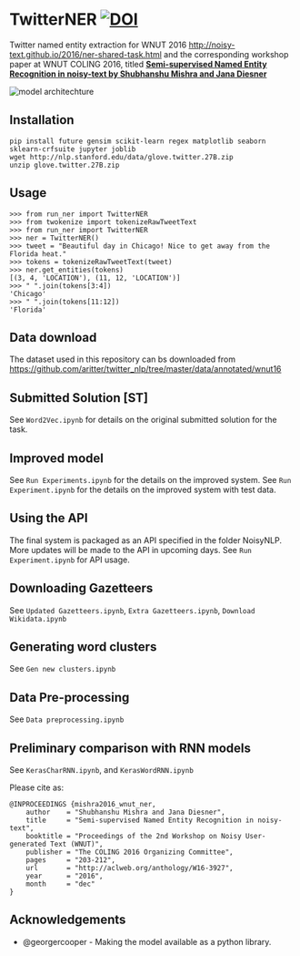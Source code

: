 # TwitterNER [![DOI](https://zenodo.org/badge/68426556.svg)](https://zenodo.org/badge/latestdoi/68426556) 
Twitter named entity extraction for WNUT 2016 http://noisy-text.github.io/2016/ner-shared-task.html and the corresponding workshop paper at WNUT COLING 2016, titled **[Semi-supervised Named Entity Recognition in noisy-text by Shubhanshu Mishra and Jana Diesner](http://aclanthology.info/papers/semi-supervised-named-entity-recognition-in-noisy-text)**

![model architechture](COLING2016-WNUT-Model-Architechture.png "Model Architechture")

## Installation

```
pip install future gensim scikit-learn regex matplotlib seaborn sklearn-crfsuite jupyter joblib
wget http://nlp.stanford.edu/data/glove.twitter.27B.zip
unzip glove.twitter.27B.zip
```

## Usage

```
>>> from run_ner import TwitterNER
>>> from twokenize import tokenizeRawTweetText
>>> from run_ner import TwitterNER
>>> ner = TwitterNER()
>>> tweet = "Beautiful day in Chicago! Nice to get away from the Florida heat."
>>> tokens = tokenizeRawTweetText(tweet)
>>> ner.get_entities(tokens)
[(3, 4, 'LOCATION'), (11, 12, 'LOCATION')]
>>> " ".join(tokens[3:4])
'Chicago'
>>> " ".join(tokens[11:12])
'Florida'
```

## Data download

The dataset used in this repository can bs downloaded from https://github.com/aritter/twitter_nlp/tree/master/data/annotated/wnut16

## Submitted Solution [ST]
See `Word2Vec.ipynb` for details on the original submitted solution for the task. 

## Improved model
See `Run Experiments.ipynb` for the details on the improved system.
See `Run Experiment.ipynb` for the details on the improved system with test data.

## Using the API
The final system is packaged as an API specified in the folder NoisyNLP. More updates will be made to the API in upcoming days. 
See `Run Experiment.ipynb` for API usage. 

## Downloading Gazetteers
See `Updated Gazetteers.ipynb`, `Extra Gazetteers.ipynb`, `Download Wikidata.ipynb`

## Generating word clusters
See `Gen new clusters.ipynb`

## Data Pre-processing
See `Data preprocessing.ipynb`

## Preliminary comparison with RNN models
See `KerasCharRNN.ipynb`, and `KerasWordRNN.ipynb`


Please cite as:

```
@INPROCEEDINGS {mishra2016_wnut_ner,
    author    = "Shubhanshu Mishra and Jana Diesner",
    title     = "Semi-supervised Named Entity Recognition in noisy-text",
    booktitle = "Proceedings of the 2nd Workshop on Noisy User-generated Text (WNUT)",
    publisher = "The COLING 2016 Organizing Committee",
    pages     = "203-212",
    url       = "http://aclweb.org/anthology/W16-3927",
    year      = "2016",
    month     = "dec"
}
```


## Acknowledgements
* @georgercooper - Making the model available as a python library. 
